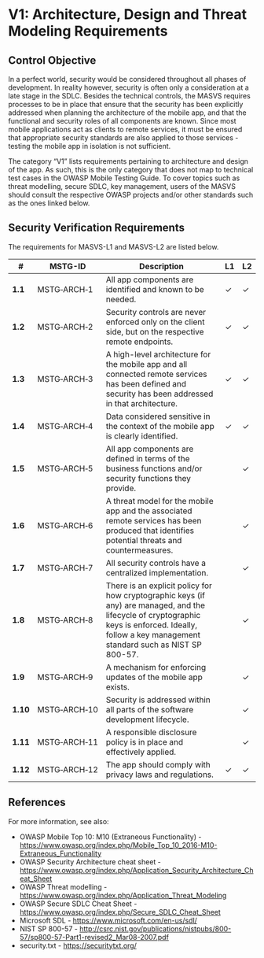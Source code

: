 # V1: Architecture, Design and Threat Modeling Requirements

## Control Objective

In a perfect world, security would be considered throughout all phases of development. In reality however, security is often only a consideration at a late stage in the SDLC. Besides the technical controls, the MASVS requires processes to be in place that ensure that the security has been explicitly addressed when planning the architecture of the mobile app, and that the functional and security roles of all components are known. Since most mobile applications act as clients to remote services, it must be ensured that appropriate security standards are also applied to those services - testing the mobile app in isolation is not sufficient.

The category “V1” lists requirements pertaining to architecture and design of the app. As such, this is the only category that does not map to technical test cases in the OWASP Mobile Testing Guide. To cover topics such as threat modelling, secure SDLC, key management, users of the MASVS should consult the respective OWASP projects and/or other standards such as the ones linked below.

<div style="page-break-after: always;">
</div>

## Security Verification Requirements

The requirements for MASVS-L1 and MASVS-L2 are listed below.

| # | MSTG-ID | Description | L1 | L2 |
| --- | --- | --- | --- | --- |
| **1.1** | MSTG‑ARCH‑1 | All app components are identified and known to be needed. | ✓ | ✓ |
| **1.2** | MSTG‑ARCH‑2 | Security controls are never enforced only on the client side, but on the respective remote endpoints. | ✓ | ✓ |
| **1.3** | MSTG‑ARCH‑3 | A high-level architecture for the mobile app and all connected remote services has been defined and security has been addressed in that architecture. | ✓ | ✓ |
| **1.4** | MSTG‑ARCH‑4 | Data considered sensitive in the context of the mobile app is clearly identified. | ✓ | ✓ |
| **1.5** | MSTG‑ARCH‑5 | All app components are defined in terms of the business functions and/or security functions they provide. |  | ✓ |
| **1.6** | MSTG‑ARCH‑6 | A threat model for the mobile app and the associated remote services has been produced that identifies potential threats and countermeasures. |  | ✓ |
| **1.7** | MSTG‑ARCH‑7 | All security controls have a centralized implementation. |  | ✓ |
| **1.8** | MSTG‑ARCH‑8 | There is an explicit policy for how cryptographic keys (if any) are managed, and the lifecycle of cryptographic keys is enforced. Ideally, follow a key management standard such as NIST SP 800-57. |  | ✓ |
| **1.9** | MSTG‑ARCH‑9 | A mechanism for enforcing updates of the mobile app exists. |  | ✓ |
| **1.10** | MSTG‑ARCH‑10 | Security is addressed within all parts of the software development lifecycle. |  | ✓ |
| **1.11** | MSTG‑ARCH‑11 | A responsible disclosure policy is in place and effectively applied. |  | ✓ |
| **1.12** | MSTG‑ARCH‑12 | The app should comply with privacy laws and regulations. | ✓ | ✓ |

<div style="page-break-after: always;">
</div>

## References

For more information, see also:

- OWASP Mobile Top 10: M10 (Extraneous Functionality) - <https://www.owasp.org/index.php/Mobile_Top_10_2016-M10-Extraneous_Functionality>
- OWASP Security Architecture cheat sheet - <https://www.owasp.org/index.php/Application_Security_Architecture_Cheat_Sheet>
- OWASP Threat modelling - <https://www.owasp.org/index.php/Application_Threat_Modeling>
- OWASP Secure SDLC Cheat Sheet - <https://www.owasp.org/index.php/Secure_SDLC_Cheat_Sheet>
- Microsoft SDL - <https://www.microsoft.com/en-us/sdl/>
- NIST SP 800-57 - <http://csrc.nist.gov/publications/nistpubs/800-57/sp800-57-Part1-revised2_Mar08-2007.pdf>
- security.txt - <https://securitytxt.org/>
